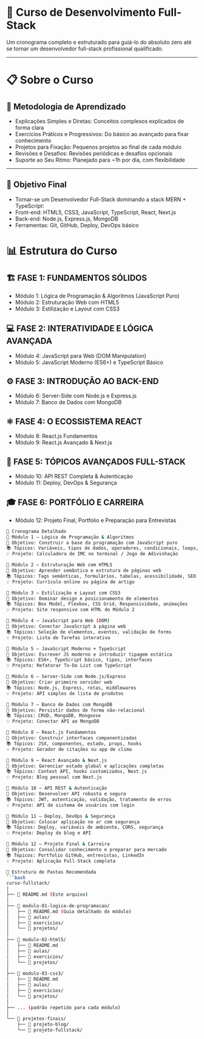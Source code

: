 # 🚀 Curso de Desenvolvimento Full-Stack

Um cronograma completo e estruturado para guiá-lo do absoluto zero até se tornar um desenvolvedor full-stack profissional qualificado.

---

# 📋 Sobre o Curso

## 🎯 Metodologia de Aprendizado

- Explicações Simples e Diretas: Conceitos complexos explicados de forma clara
- Exercícios Práticos e Progressivos: Do básico ao avançado para fixar conhecimento
- Projetos para Fixação: Pequenos projetos ao final de cada módulo
- Revisões e Desafios: Revisões periódicas e desafios opcionais
- Suporte ao Seu Ritmo: Planejado para ~1h por dia, com flexibilidade

---

## 🎯 Objetivo Final

- Tornar-se um Desenvolvedor Full-Stack dominando a stack MERN + TypeScript:
- Front-end: HTML5, CSS3, JavaScript, TypeScript, React, Next.js
- Back-end: Node.js, Express.js, MongoDB
- Ferramentas: Git, GitHub, Deploy, DevOps básico

# 📊 Estrutura do Curso

## 🏗️ FASE 1: FUNDAMENTOS SÓLIDOS

- Módulo 1: Lógica de Programação & Algoritmos (JavaScript Puro)
- Módulo 2: Estruturação Web com HTML5
- Módulo 3: Estilização e Layout com CSS3

## 💻 FASE 2: INTERATIVIDADE E LÓGICA AVANÇADA

- Módulo 4: JavaScript para Web (DOM Manipulation)
- Módulo 5: JavaScript Moderno (ES6+) e TypeScript Básico

## ⚙️ FASE 3: INTRODUÇÃO AO BACK-END

- Módulo 6: Server-Side com Node.js e Express.js
- Módulo 7: Banco de Dados com MongoDB

## ⚛️ FASE 4: O ECOSSISTEMA REACT

- Módulo 8: React.js Fundamentos
- Módulo 9: React.js Avançado & Next.js

## 🔧 FASE 5: TÓPICOS AVANÇADOS FULL-STACK

- Módulo 10: API REST Completa & Autenticação
- Módulo 11: Deploy, DevOps & Segurança

## 🎓 FASE 6: PORTFÓLIO E CARREIRA

- Módulo 12: Projeto Final, Portfolio e Preparação para Entrevistas

````bash
📅 Cronograma Detalhado
📘 Módulo 1 – Lógica de Programação & Algoritmos
🎯 Objetivo: Construir a base da programação com JavaScript puro
📚 Tópicos: Variáveis, tipos de dados, operadores, condicionais, loops, funções, arrays, objetos
💡 Projeto: Calculadora de IMC no terminal / Jogo de Adivinhação

📘 Módulo 2 – Estruturação Web com HTML5
🎯 Objetivo: Aprender semântica e estrutura de páginas web
📚 Tópicos: Tags semânticas, formulários, tabelas, acessibilidade, SEO básico
💡 Projeto: Currículo online ou página de artigo

📘 Módulo 3 – Estilização e Layout com CSS3
🎯 Objetivo: Dominar design e posicionamento de elementos
📚 Tópicos: Box Model, Flexbox, CSS Grid, Responsividade, animações
💡 Projeto: Site responsivo com HTML do Módulo 2

📘 Módulo 4 – JavaScript para Web (DOM)
🎯 Objetivo: Conectar JavaScript à página web
📚 Tópicos: Seleção de elementos, eventos, validação de forms
💡 Projeto: Lista de Tarefas interativa

📘 Módulo 5 – JavaScript Moderno + TypeScript
🎯 Objetivo: Escrever JS moderno e introduzir tipagem estática
📚 Tópicos: ES6+, TypeScript básico, tipos, interfaces
💡 Projeto: Refatorar To-Do List com TypeScript

📘 Módulo 6 – Server-Side com Node.js/Express
🎯 Objetivo: Criar primeiro servidor web
📚 Tópicos: Node.js, Express, rotas, middlewares
💡 Projeto: API simples de lista de produtos

📘 Módulo 7 – Banco de Dados com MongoDB
🎯 Objetivo: Persistir dados de forma não-relacional
📚 Tópicos: CRUD, MongoDB, Mongoose
💡 Projeto: Conectar API ao MongoDB

📘 Módulo 8 – React.js Fundamentos
🎯 Objetivo: Construir interfaces componentizadas
📚 Tópicos: JSX, componentes, estado, props, hooks
💡 Projeto: Gerador de citações ou app de clima

📘 Módulo 9 – React Avançado & Next.js
🎯 Objetivo: Gerenciar estado global e aplicações completas
📚 Tópicos: Context API, hooks customizados, Next.js
💡 Projeto: Blog pessoal com Next.js

📘 Módulo 10 – API REST & Autenticação
🎯 Objetivo: Desenvolver API robusta e segura
📚 Tópicos: JWT, autenticação, validação, tratamento de erros
💡 Projeto: API de sistema de usuários com login

📘 Módulo 11 – Deploy, DevOps & Segurança
🎯 Objetivo: Colocar aplicação no ar com segurança
📚 Tópicos: Deploy, variáveis de ambiente, CORS, segurança
💡 Projeto: Deploy do blog e API

📘 Módulo 12 – Projeto Final & Carreira
🎯 Objetivo: Consolidar conhecimento e preparar para mercado
📚 Tópicos: Portfolio GitHub, entrevistas, LinkedIn
💡 Projeto: Aplicação Full-Stack completa

📁 Estrutura de Pastas Recomendada
```bash
curso-fullstack/
│
├── 📄 README.md (Este arquivo)
│
├── 📂 modulo-01-logica-de-programacao/
│   ├── 📄 README.md (Guia detalhado do módulo)
│   ├── 📂 aulas/
│   ├── 📂 exercicios/
│   └── 📂 projetos/
│
├── 📂 modulo-02-html5/
│   ├── 📄 README.md
│   ├── 📂 aulas/
│   ├── 📂 exercicios/
│   └── 📂 projetos/
│
├── 📂 modulo-03-css3/
│   ├── 📄 README.md
│   ├── 📂 aulas/
│   ├── 📂 exercicios/
│   └── 📂 projetos/
│
├── ... (padrão repetido para cada módulo)
│
└── 📂 projetos-finais/
    ├── 📂 projeto-blog/
    └── 📂 projeto-fullstack/
````
